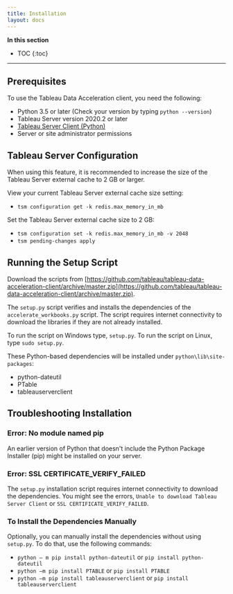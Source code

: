 ```yaml
---
title: Installation
layout: docs
---
```


**In this section**

* TOC
{:toc}

----

## Prerequisites

To use the Tableau Data Acceleration client, you need the following:

* Python 3.5 or later (Check your version by typing `python --version`)
* Tableau Server version 2020.2 or later
* [Tableau Server Client (Python)](https://tableau.github.io/server-client-python/)
* Server or site administrator permissions

## Tableau Server Configuration

When using this feature, it is recommended to increase the size of the Tableau Server external cache to 2 GB or larger.

View your current Tableau Server external cache size setting:

* `tsm configuration get -k redis.max_memory_in_mb`

Set the Tableau Server external cache size to 2 GB:

* `tsm configuration set -k redis.max_memory_in_mb -v 2048`
* `tsm pending-changes apply`

## Running the Setup Script

Download the scripts from [https://github.com/tableau/tableau-data-acceleration-client/archive/master.zip](https://github.com/tableau/tableau-data-acceleration-client/archive/master.zip).

The `setup.py` script verifies and installs the dependencies of the `accelerate_workbooks.py` script. The script requires internet connectivity to download the libraries if they are not already installed.

To run the script on Windows type, `setup.py`. To run the script on Linux, type `sudo setup.py`.

These Python-based dependencies will be installed under `python\lib\site-packages`:

* python-dateutil 
* PTable 
* tableauserverclient 

## Troubleshooting Installation

### Error: No module named pip

An earlier version of Python that doesn't include the Python Package Installer (pip) might be installed on your server.

### Error: SSL CERTIFICATE_VERIFY_FAILED

The `setup.py` installation script requires internet connectivity to download the dependencies. You might see the errors, `Unable to download Tableau Server Client` or `SSL CERTIFICATE_VERIFY_FAILED`.

### To Install the Dependencies Manually

Optionally, you can manually install the dependencies without using `setup.py`. To do that, use the following commands:

* `python – m pip install python-dateutil` or `pip install python-dateutil`
* `python –m pip install PTABLE` or `pip install PTABLE`
* `python –m pip install tableauserverclient` or `pip install tableauserverclient`
